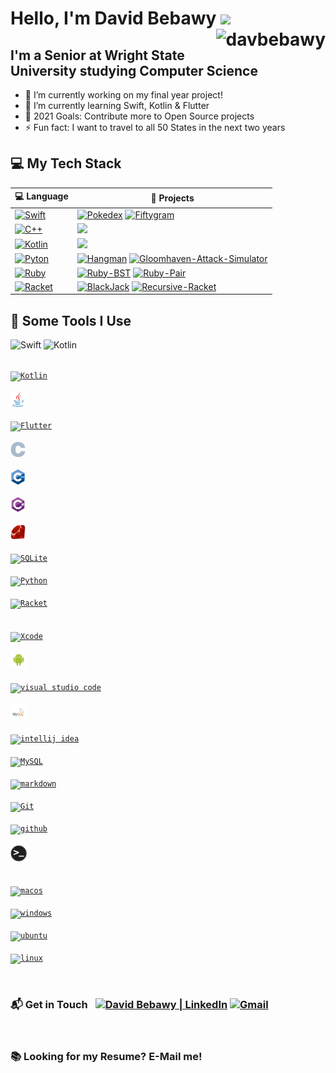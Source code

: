 # Hello, I'm David Bebawy <img src="https://github.com/blackcater/blackcater/raw/master/images/Hi.gif" height="32"/> <img align="right" src="https://komarev.com/ghpvc/?username=davbebawy&label=Profile%20views&color=0e75b6&style=flat" alt="davbebawy"/> </p>

## I'm a Senior at Wright State University studying Computer Science
- 🔭 I’m currently working on my final year project!
- 🌱 I’m currently learning Swift, Kotlin & Flutter
- 🥅 2021 Goals: Contribute more to Open Source projects
- ⚡ Fun fact: I want to travel to all 50 States in the next two years

## 💻 My Tech Stack
<!-- START OF PROFILE STACK, DO NOT REMOVE -->
| 💻 **Language** | 🚀 **Projects** |
|-|-|
| [![Swift](https://img.shields.io/badge/swift-%23FA7343.svg?&style=for-the-badge&logo=swift&logoColor=white)]() | [![Pokedex](https://img.shields.io/static/v1?label=Pokedex&message=%20&color=000605&logo=github&logoColor=white&labelColor=000605)](https://github.com/DavBebawy/Pokedex) [![Fiftygram](https://img.shields.io/static/v1?label=Fiftygram&message=%20&color=000605&logo=github&logoColor=white&labelColor=000605)](https://github.com/DavBebawy/Fiftygram) |
| [![C++](https://img.shields.io/badge/c++%20-%2300599C.svg?&style=for-the-badge&logo=c%2B%2B&ogoColor=white)]() | [![  ](https://img.shields.io/static/v1?label=first&message=%20&color=000605&logo=github&logoColor=white&labelColor=000605)](https://github.com/DavBebawy/first) |
| [![Kotlin](https://img.shields.io/badge/kotlin-%230095D5.svg?&style=for-the-badge&logo=kotlin&logoColor=white)]() | [![  ](https://img.shields.io/static/v1?label=in%20development&message=%20&color=000605&labelColor=000605)]() |
| [![Pyton](https://img.shields.io/badge/python%20-%2314354C.svg?&style=for-the-badge&logo=python&logoColor=white)]() | [![Hangman](https://img.shields.io/static/v1?label=Hangman&message=%20&color=000605&logo=github&logoColor=white&labelColor=000605)](https://github.com/DavBebawy/School-Projects/tree/master/Hangman) [![Gloomhaven-Attack-Simulator](https://img.shields.io/static/v1?label=Gloomhaven-Attack-Simulator&message=%20&color=000605&logo=github&logoColor=white&labelColor=000605)](https://github.com/DavBebawy/School-Projects/tree/master/Gloomhaven-Attack-Simulator) |
| [![Ruby](https://img.shields.io/badge/ruby-%23CC342D.svg?&style=for-the-badge&logo=ruby&logoColor=white)]() | [![Ruby-BST](https://img.shields.io/static/v1?label=Ruby-BST&message=%20&color=000605&logo=github&logoColor=white&labelColor=000605)](https://github.com/DavBebawy/School-Projects/tree/master/Ruby-BST) [![Ruby-Pair](https://img.shields.io/static/v1?label=Ruby-Pair&message=%20&color=000605&logo=github&logoColor=white&labelColor=000605)](https://github.com/DavBebawy/School-Projects/tree/master/Ruby-Pair)  |
| [![Racket](https://img.shields.io/static/v1?style=for-the-badge&message=Racket&color=9F1D20&logo=Racket&logoColor=FFFFFF&label=)]() |[![BlackJack](https://img.shields.io/static/v1?label=BlackJack&message=%20&color=000605&logo=github&logoColor=white&labelColor=000605)](https://github.com/DavBebawy/School-Projects/tree/master/BlackJack) [![Recursive-Racket](https://img.shields.io/static/v1?label=Recursive-Racket&message=%20&color=000605&logo=github&logoColor=white&labelColor=000605)](https://github.com/DavBebawy/School-Projects/tree/master/Recursive-Racket) |

## 🚀 Some Tools I Use

<!-- [<code>
<img alt="Swift" width="24px" src="https://developer.apple.com/assets/elements/icons/swift/swift-64x64_2x.png"/>
</code>](https://developer.apple.com/swift/) -->
<img alt="Swift" width="24px" src="https://developer.apple.com/assets/elements/icons/swift/swift-64x64_2x.png"/> <img alt="Kotlin" width="24px" src="https://www.vectorlogo.zone/logos/kotlinlang/kotlinlang-icon.svg" />

[<code>
<img alt="Kotlin" width="24px" src="https://www.vectorlogo.zone/logos/kotlinlang/kotlinlang-icon.svg" />
</code>](https://kotlinlang.org)
[<code>
<img alt="Java" width="24px" src="https://raw.githubusercontent.com/devicons/devicon/master/icons/java/java-original.svg"/>
</code>](https://www.java.com)
[<code>
<img alt="Flutter" width="24px" src="https://www.vectorlogo.zone/logos/flutterio/flutterio-icon.svg"/>
</code>](https://flutter.dev)
[<code>
<img alt="C" width="24px" src="https://raw.githubusercontent.com/devicons/devicon/master/icons/c/c-original.svg"/>
</code>](https://www.cprogramming.com/)
[<code>
<img alt="C++" width="24px" src="https://raw.githubusercontent.com/devicons/devicon/master/icons/cplusplus/cplusplus-original.svg"/>
</code>](https://www.cplusplus.com/)
[<code>
<img alt="C#" width="24px" src="https://raw.githubusercontent.com/devicons/devicon/master/icons/csharp/csharp-original.svg"/>
</code>](https://docs.microsoft.com/en-us/dotnet/csharp/)
[<code>
<img alt="Ruby" width="24px" src="https://raw.githubusercontent.com/devicons/devicon/master/icons/ruby/ruby-original.svg"/>
</code>](https://www.ruby-lang.org/en/)
[<code>
<img alt="SQLite" width="24px" src="https://www.vectorlogo.zone/logos/sqlite/sqlite-icon.svg"/>
</code>](https://www.sqlite.org/)
[<code>
<img alt="Python" width="26px" src="https://img.icons8.com/color/226/000000/python.png">
</code>](https://www.python.org/)
[<code>
<img alt="Racket" width="24px" src="https://racket-lang.org/img/racket-logo.svg"/>
</code>](https://racket-lang.org)
<br />
[<code>
<img alt="Xcode" width="26px" src="https://developer.apple.com/design/human-interface-guidelines/macos/images/app-icon-realistic-materials_2x.png"/>
</code>](https://developer.apple.com/)
[<code>
<img alt="Android Studio" width="26px" src="https://raw.githubusercontent.com/devicons/devicon/master/icons/android/android-original-wordmark.svg"/>
</code>](https://developer.android.com)
[<code>
<img alt="visual studio code" width="26px" src="https://img.icons8.com/fluent/226/000000/visual-studio-code-2019.png" />
</code>](https://code.visualstudio.com/)
[<code>
<img alt="MySQL" width="26px" src="https://raw.githubusercontent.com/github/explore/80688e429a7d4ef2fca1e82350fe8e3517d3494d/topics/mysql/mysql.png">
</code>](https://dev.mysql.com/)
[<code>
<img alt="intellij idea" width="26px" src="https://img.icons8.com/color/226/000000/intellij-idea.png" />
</code>](https://www.jetbrains.com/idea/)
[<code>
<img alt="MySQL" width="26px" src="https://datarebellion.com/wp-content/uploads/2018/04/anaconda-logo-300x300.png">
</code>](https://www.anaconda.com/)
[<code>
<img alt="markdown" width="26px" src="https://img.icons8.com/ios-filled/100/000000/markdown.png">
</code>](https://www.markdownguide.org/)
[<code>
<img alt="Git" width="26px" src="https://img.icons8.com/color/226/000000/git.png">
</code>](https://git-scm.com/)
[<code>
<img alt="github" width="26px" src="https://img.icons8.com/ios-glyphs/226/000000/github.png">
</code>](https://github.com/)
[<code>
<img alt="terminal" width="26px" src="https://raw.githubusercontent.com/github/explore/80688e429a7d4ef2fca1e82350fe8e3517d3494d/topics/terminal/terminal.png">
</code>](https://docs.microsoft.com/en-us/windows/terminal/)
<br />
[<code>
<img alt="macos" width="26px" src="https://img.icons8.com/officel/160/000000/mac-logo.png">
</code>](https://developer.apple.com/macos/)
[<code>
<img alt="windows" width="26px" src="https://img.icons8.com/color/226/000000/windows-10.png">
</code>](https://www.microsoft.com/en-us/windows)
[<code>
<img alt="ubuntu" width="26px" src="https://img.icons8.com/color/96/000000/ubuntu--v1.png">
</code>](https://ubuntu.com/)
[<code>
<img alt="linux" width="26px" src="https://img.icons8.com/color/96/000000/linux.png">
</code>](https://www.kernel.org/)

<br />

### 📬 Get in Touch &ensp;[<img alt="David Bebawy | LinkedIn" src="https://img.icons8.com/fluent/21/000000/linkedin.png"/>][linkedin] [<img alt="Gmail"  src="https://img.icons8.com/fluent/20/000000/gmail--v2.png"/>][Gmail]
<br />

### 📚 Looking for my Resume? E-Mail me!

[linkedin]: https://www.linkedin.com/in/DBebawy
[gmail]: mailto:davidabebawy@gmail.com